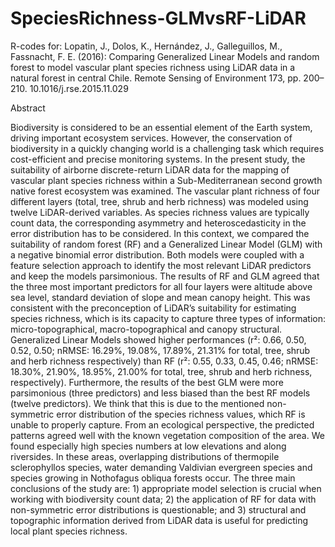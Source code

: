 # SpeciesRichness-GLMvsRF-LiDAR
R-codes for: Lopatin, J., Dolos, K., Hernández, J., Galleguillos, M., Fassnacht, F. E. (2016): Comparing Generalized Linear Models and random forest to model vascular plant species richness using LiDAR data in a natural forest in central Chile. Remote Sensing of Environment 173, pp. 200–210. 10.1016/j.rse.2015.11.029

Abstract

Biodiversity is considered to be an essential element of the Earth system, driving important ecosystem services. However, the conservation of biodiversity in a quickly changing world is a challenging task which requires cost-efficient and precise monitoring systems. In the present study, the suitability of airborne discrete-return LiDAR data for the mapping of vascular plant species richness within a Sub-Mediterranean second growth native forest ecosystem was examined. The vascular plant richness of four different layers (total, tree, shrub and herb richness) was modeled using twelve LiDAR-derived variables. As species richness values are typically count data, the corresponding asymmetry and heteroscedasticity in the error distribution has to be considered. In this context, we compared the suitability of random forest (RF) and a Generalized Linear Model (GLM) with a negative binomial error distribution. Both models were coupled with a feature selection approach to identify the most relevant LiDAR predictors and keep the models parsimonious. The results of RF and GLM agreed that the three most important predictors for all four layers were altitude above sea level, standard deviation of slope and mean canopy height. This was consistent with the preconception of LiDAR’s suitability for estimating species richness, which is its capacity to capture three types of information: micro-topographical, macro-topographical and canopy structural. Generalized Linear Models showed higher performances (r²: 0.66, 0.50, 0.52, 0.50; nRMSE: 16.29%, 19.08%, 17.89%, 21.31% for total, tree, shrub and herb richness respectively) than RF (r²: 0.55, 0.33, 0.45, 0.46; nRMSE: 18.30%, 21.90%, 18.95%, 21.00% for total, tree, shrub and herb richness, respectively). Furthermore, the results of the best GLM were more parsimonious (three predictors) and less biased than the best RF models (twelve predictors). We think that this is due to the mentioned non-symmetric error distribution of the species richness values, which RF is unable to properly capture. 
From an ecological perspective, the predicted patterns agreed well with the known vegetation composition of the area. We found especially high species numbers at low elevations and along riversides. In these areas, overlapping distributions of thermopile sclerophyllos species, water demanding Valdivian evergreen species and species growing in Nothofagus obliqua forests occur.
The three main conclusions of the study are: 1) appropriate model selection is crucial when working with biodiversity count data; 2) the application of RF for data with non-symmetric error distributions is questionable; and 3) structural and topographic information derived from LiDAR data is useful for predicting local plant species richness.
